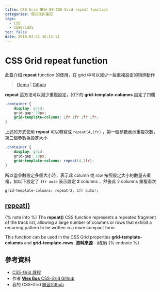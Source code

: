 ```yaml
---
title: CSS Grid 筆記 08-CSS Grid repeat function
categories: 程式技術筆記
tags:
  - CSS
  - CSSGrid25
toc: false
date: 2018-03-21 16:14:11
---
```


# CSS Grid repeat function

此篇介紹 **repeat** function 的使用，在 grid 中可以減少一些重複設定的瑣碎動作
<!-- more -->

> [Demo](https://shunnien.github.io/css-grid25day/day_08/index.html) | [Github](https://github.com/shunnien/css-grid25day)

**repeat** 這方法可以減少重複設定，如下的 **grid-template-columns** 設定了四欄

``` css
.container {
    display: grid;
    grid-gap: 20px;
    grid-template-columns: 1fr 1fr 1fr 1fr;
}
```

上述的方式使用 **repeat** 可以轉寫成 `repeat(4,1fr)` ，第一個參數表示重複次數，第二個參數為設定大小

``` css
.container {
    display: grid;
    grid-gap: 20px;
    grid-template-columns: repeat(4,1fr);
}
```

所以當參數設定多個大小時，表示此 column 或 row 按照設定大小的數量去重複，如以下設定了 `1fr auto` 表示設定 **2** columns ，然後此 2 columns 重複兩次

``` css
grid-template-columns: repeat(2, 1fr auto);
```

## [repeat()][1]

{% note info %}
The **repeat()** CSS function represents a repeated fragment of the track list, allowing a large number of columns or rows that exhibit a recurring pattern to be written in a more compact form.

This function can be used in the CSS Grid properties **grid-template-columns** and **grid-template-rows**.
**資料來源** - [*MDN*](https://developer.mozilla.org/en-US/docs/Web/CSS/repeat)
{% endnote %}

## 參考資料

- [CSS-Grid 課程](https://cssgrid.io/)
- 作者 [**Wes Bos** CSS-Grid Github](https://github.com/wesbos/css-grid)
- 我的 CSS-Grid [練習Github](https://github.com/shunnien/css-grid25day)

[1]: https://developer.mozilla.org/en-US/docs/Web/CSS/repeat